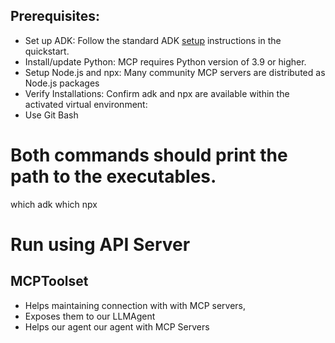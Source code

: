 ## Prerequisites:

- Set up ADK: Follow the standard ADK [setup]() instructions in the quickstart.
- Install/update Python: MCP requires Python version of 3.9 or higher.
- Setup Node.js and npx: Many community MCP servers are distributed as Node.js packages
- Verify Installations: Confirm adk and npx are available within the activated virtual environment:
- Use Git Bash

# Both commands should print the path to the executables.
which adk
which npx

# Run using API Server


## MCPToolset

- Helps maintaining connection with with MCP servers, 
- Exposes them to our LLMAgent
- Helps our agent our agent with MCP Servers